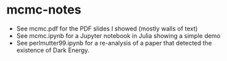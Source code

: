 # mcmc-notes

* See mcmc.pdf for the PDF slides I showed (mostly walls of text)
* See mcmc.ipynb for a Jupyter notebook in Julia showing a simple demo
* See perlmutter99.ipynb for a re-analysis of a paper that detected the existence of Dark Energy.

